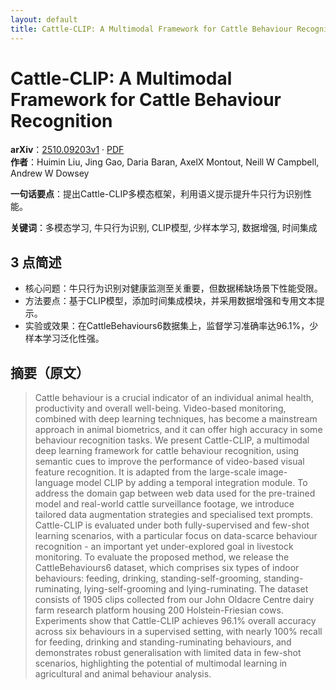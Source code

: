 ```yaml
---
layout: default
title: Cattle-CLIP: A Multimodal Framework for Cattle Behaviour Recognition
---
```


# Cattle-CLIP: A Multimodal Framework for Cattle Behaviour Recognition
**arXiv**：[2510.09203v1](https://arxiv.org/abs/2510.09203) · [PDF](https://arxiv.org/pdf/2510.09203.pdf)  
**作者**：Huimin Liu, Jing Gao, Daria Baran, AxelX Montout, Neill W Campbell, Andrew W Dowsey  

**一句话要点**：提出Cattle-CLIP多模态框架，利用语义提示提升牛只行为识别性能。

**关键词**：多模态学习, 牛只行为识别, CLIP模型, 少样本学习, 数据增强, 时间集成

## 3 点简述
- 核心问题：牛只行为识别对健康监测至关重要，但数据稀缺场景下性能受限。
- 方法要点：基于CLIP模型，添加时间集成模块，并采用数据增强和专用文本提示。
- 实验或效果：在CattleBehaviours6数据集上，监督学习准确率达96.1%，少样本学习泛化性强。

## 摘要（原文）

> Cattle behaviour is a crucial indicator of an individual animal health,
> productivity and overall well-being. Video-based monitoring, combined with deep
> learning techniques, has become a mainstream approach in animal biometrics, and
> it can offer high accuracy in some behaviour recognition tasks. We present
> Cattle-CLIP, a multimodal deep learning framework for cattle behaviour
> recognition, using semantic cues to improve the performance of video-based
> visual feature recognition. It is adapted from the large-scale image-language
> model CLIP by adding a temporal integration module. To address the domain gap
> between web data used for the pre-trained model and real-world cattle
> surveillance footage, we introduce tailored data augmentation strategies and
> specialised text prompts. Cattle-CLIP is evaluated under both fully-supervised
> and few-shot learning scenarios, with a particular focus on data-scarce
> behaviour recognition - an important yet under-explored goal in livestock
> monitoring. To evaluate the proposed method, we release the CattleBehaviours6
> dataset, which comprises six types of indoor behaviours: feeding, drinking,
> standing-self-grooming, standing-ruminating, lying-self-grooming and
> lying-ruminating. The dataset consists of 1905 clips collected from our John
> Oldacre Centre dairy farm research platform housing 200 Holstein-Friesian cows.
> Experiments show that Cattle-CLIP achieves 96.1% overall accuracy across six
> behaviours in a supervised setting, with nearly 100% recall for feeding,
> drinking and standing-ruminating behaviours, and demonstrates robust
> generalisation with limited data in few-shot scenarios, highlighting the
> potential of multimodal learning in agricultural and animal behaviour analysis.

